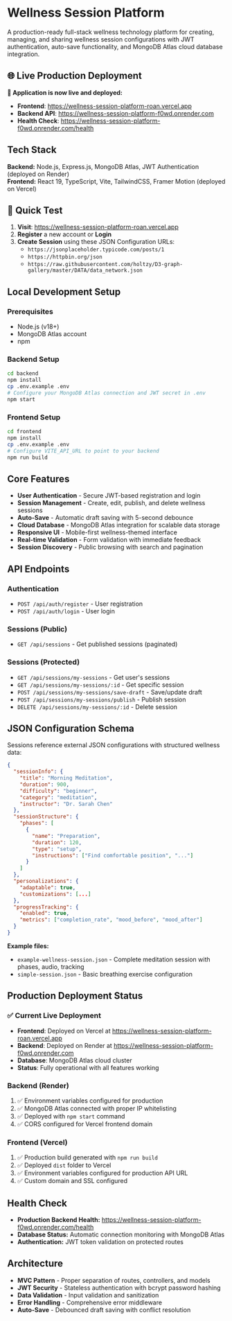 # Wellness Session Platform

A production-ready full-stack wellness technology platform for creating, managing, and sharing wellness session configurations with JWT authentication, auto-save functionality, and MongoDB Atlas cloud database integration.

## 🌐 Live Production Deployment

**🚀 Application is now live and deployed:**

- **Frontend**: https://wellness-session-platform-roan.vercel.app
- **Backend API**: https://wellness-session-platform-f0wd.onrender.com
- **Health Check**: https://wellness-session-platform-f0wd.onrender.com/health

## Tech Stack

**Backend:** Node.js, Express.js, MongoDB Atlas, JWT Authentication (deployed on Render)  
**Frontend:** React 19, TypeScript, Vite, TailwindCSS, Framer Motion (deployed on Vercel)  

## 🎯 Quick Test

1. **Visit**: https://wellness-session-platform-roan.vercel.app
2. **Register** a new account or **Login** 
3. **Create Session** using these JSON Configuration URLs:
   - `https://jsonplaceholder.typicode.com/posts/1`
   - `https://httpbin.org/json`
   - `https://raw.githubusercontent.com/holtzy/D3-graph-gallery/master/DATA/data_network.json`

## Local Development Setup

### Prerequisites
- Node.js (v18+)
- MongoDB Atlas account
- npm

### Backend Setup
```bash
cd backend
npm install
cp .env.example .env
# Configure your MongoDB Atlas connection and JWT secret in .env
npm start
```

### Frontend Setup
```bash
cd frontend
npm install
cp .env.example .env
# Configure VITE_API_URL to point to your backend
npm run build
```

## Core Features

- **User Authentication** - Secure JWT-based registration and login
- **Session Management** - Create, edit, publish, and delete wellness sessions
- **Auto-Save** - Automatic draft saving with 5-second debounce
- **Cloud Database** - MongoDB Atlas integration for scalable data storage
- **Responsive UI** - Mobile-first wellness-themed interface
- **Real-time Validation** - Form validation with immediate feedback
- **Session Discovery** - Public browsing with search and pagination

## API Endpoints

### Authentication
- `POST /api/auth/register` - User registration
- `POST /api/auth/login` - User login

### Sessions (Public)
- `GET /api/sessions` - Get published sessions (paginated)

### Sessions (Protected)
- `GET /api/sessions/my-sessions` - Get user's sessions
- `GET /api/sessions/my-sessions/:id` - Get specific session
- `POST /api/sessions/my-sessions/save-draft` - Save/update draft
- `POST /api/sessions/my-sessions/publish` - Publish session
- `DELETE /api/sessions/my-sessions/:id` - Delete session

## JSON Configuration Schema

Sessions reference external JSON configurations with structured wellness data:

```json
{
  "sessionInfo": {
    "title": "Morning Meditation",
    "duration": 900,
    "difficulty": "beginner",
    "category": "meditation",
    "instructor": "Dr. Sarah Chen"
  },
  "sessionStructure": {
    "phases": [
      {
        "name": "Preparation",
        "duration": 120,
        "type": "setup",
        "instructions": ["Find comfortable position", "..."]
      }
    ]
  },
  "personalizations": {
    "adaptable": true,
    "customizations": [...]
  },
  "progressTracking": {
    "enabled": true,
    "metrics": ["completion_rate", "mood_before", "mood_after"]
  }
}
```

**Example files:**
- `example-wellness-session.json` - Complete meditation session with phases, audio, tracking
- `simple-session.json` - Basic breathing exercise configuration

## Production Deployment Status

### ✅ Current Live Deployment
- **Frontend**: Deployed on Vercel at https://wellness-session-platform-roan.vercel.app
- **Backend**: Deployed on Render at https://wellness-session-platform-f0wd.onrender.com  
- **Database**: MongoDB Atlas cloud cluster
- **Status**: Fully operational with all features working

### Backend (Render)
1. ✅ Environment variables configured for production
2. ✅ MongoDB Atlas connected with proper IP whitelisting
3. ✅ Deployed with `npm start` command
4. ✅ CORS configured for Vercel frontend domain

### Frontend (Vercel)
1. ✅ Production build generated with `npm run build`
2. ✅ Deployed `dist` folder to Vercel
3. ✅ Environment variables configured for production API URL
4. ✅ Custom domain and SSL configured

## Health Check

- **Production Backend Health:** https://wellness-session-platform-f0wd.onrender.com/health
- **Database Status:** Automatic connection monitoring with MongoDB Atlas
- **Authentication:** JWT token validation on protected routes

## Architecture

- **MVC Pattern** - Proper separation of routes, controllers, and models
- **JWT Security** - Stateless authentication with bcrypt password hashing
- **Data Validation** - Input validation and sanitization
- **Error Handling** - Comprehensive error middleware
- **Auto-Save** - Debounced draft saving with conflict resolution


